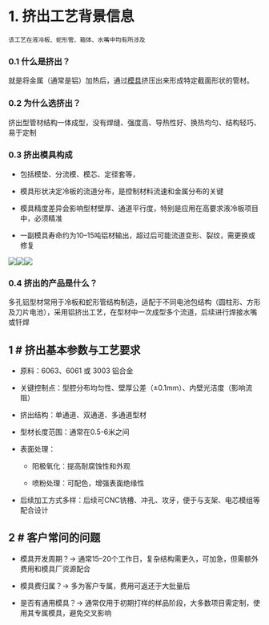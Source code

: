 # 1. 挤出工艺背景信息
    该工艺在液冷板、蛇形管、箱体、水嘴中均有所涉及

### 0.1 **什么是挤出？**

就是将金属（通常是铝）加热后，通过[模具](https://xx4sf2nheg.feishu.cn/wiki/IJLrwIi7dijYBqk0p0HcerugntF#share-RsJ6dPsTPoQDQvx7fMqc0DmgnfN)挤压出来形成特定截面形状的管材。

### 0.2 **为什么选挤出？**

挤出型管材结构一体成型，没有焊缝、强度高、导热性好、换热均匀、结构轻巧、易于定制

### 0.3 **挤出模具构成**

- 包括模垫、分流模、模芯、定径套等，
    
- 模具形状决定冷板的流道分布，是控制材料流速和金属分布的关键
    
- 模具精度差异会影响型材壁厚、通道平行度，特别是应用在高要求液冷板项目中，必须精准
    
- 一副模具寿命约为10–15吨铝材输出，超过后可能流道变形、裂纹，需更换或修复
    

![](https://xx4sf2nheg.feishu.cn/space/api/box/stream/download/asynccode/?code=YzQwOTMzNjRkYjhmMzNhY2Q1MzQyYjFlYjdlODIwOTVfdFozNTB6M3dLTnJlYTNDMEJ0NFRIWG5ZQ01zRFNwWFVfVG9rZW46SENkR2I3WlVPb3dKNHR4ZmdtZmNVaVlVbm1kXzE3NTM2NjQxMTg6MTc1MzY2NzcxOF9WNA)![](https://xx4sf2nheg.feishu.cn/space/api/box/stream/download/asynccode/?code=MzE3NWQxYjg2OTk1NzkxYWQwZGQzNmIyMTlhY2U0NTdfbXhzaXM0RkhzYXlHbTl3M1JDZU5qWlY3dWtsdHNlMk1fVG9rZW46RHRTYWJ4MW85bzRhRGt4Rm5rZ2M5dHM0bkFlXzE3NTM2NjQxMTg6MTc1MzY2NzcxOF9WNA)![](https://xx4sf2nheg.feishu.cn/space/api/box/stream/download/asynccode/?code=NzY3NjdiYWRhMWVlNWE0OGIwMjg0NGQ4OGY2N2IxZGRfTDNtYzhkOWp5dDU4T1pIMFBwT0pjMWJwV3lienNNWjlfVG9rZW46VTA5a2JJdGxNb2JNQkx4VUJxMGNiUmRwbk9mXzE3NTM2NjQxMTg6MTc1MzY2NzcxOF9WNA)

  

  

### 0.4 **挤出的产品是什么？**

多孔铝型材常用于冷板和蛇形管结构制造，适配于不同电池包结构（圆柱形、方形及刀片电池），采用铝挤出工艺，在型材中一次成型多个流道，后续进行焊接水嘴或钎焊

  

## 1 # **挤出基本参数与工艺要求**

- 原料：6063、6061 或 3003 铝合金
    
- 关键控制点：型腔分布均匀性、壁厚公差（±0.1mm）、内壁光洁度（影响流阻）
    
- 挤出结构：单通道、双通道、多通道型材
    
- 型材长度范围：通常在0.5-6米之间
    
- 表面处理：
    
    - 阳极氧化：提高耐腐蚀性和外观
        
    - 喷粉处理：可配色，增强表面绝缘性
        
- 后续加工方式多样：后续可CNC铣槽、冲孔、攻牙，便于与支架、电芯模组等配合设计
    

## 2 # **客户常问的问题**

- 模具开发周期？→ 通常15–20个工作日，复杂结构需更久，可加急，但需额外费用和模具厂资源配合
    
- 模具费归属？→ 多为客户专属，费用可返还于大批量后
    
- 是否有通用模具？→ 通常仅用于初期打样的样品阶段，大多数项目需定制，使用其专属模具，避免交叉影响